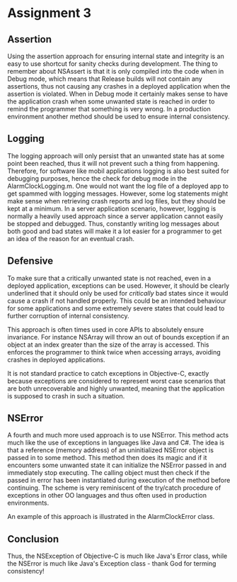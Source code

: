 Assignment 3
============

Assertion
---------
Using the assertion approach for ensuring internal state and integrity is an easy to use shortcut for sanity checks during development. The thing to remember about NSAssert is that it is only compiled into the code when in Debug mode, which means that Release builds will not contain any assertions, thus not causing any crashes in a deployed application when the assertion is violated. When in Debug mode it certainly makes sense to have the application crash when some unwanted state is reached in order to remind the programmer that something is very wrong. In a production environment another method should be used to ensure internal consistency.

Logging
-------
The logging approach will only persist that an unwanted state has at some point been reached, thus it will not prevent such a thing from happening. Therefore, for software like mobil applications logging is also best suited for debugging purposes, hence the check for debug mode in the AlarmClockLogging.m. One would not want the log file of a deployed app to get spammed with logging messages. However, some log statements might make sense when retrieving crash reports and log files, but they should be kept at a minimum. In a server application scenario, however, logging is normally a heavily used approach since a server application cannot easily be stopped and debugged. Thus, constantly writing log messages about both good and bad states will make it a lot easier for a programmer to get an idea of the reason for an eventual crash.

Defensive
---------
To make sure that a critically unwanted state is not reached, even in a deployed application, exceptions can be used. However, it should be clearly underlined that it should only be used for _critically_ bad states since it would cause a crash if not handled properly. This could be an intended behaviour for some applications and some extremely severe states that could lead to further corruption of internal consistency.

This approach is often times used in core APIs to absolutely ensure invariance. For instance NSArray will throw an out of bounds exception if an object at an index greater than the size of the array is accessed. This enforces the programmer to think twice when accessing arrays, avoiding crashes in deployed applications.

It is not standard practice to catch exceptions in Objective-C, exactly because exceptions are considered to represent worst case scenarios that are both unrecoverable and highly unwanted, meaning that the application is supposed to crash in such a  situation.

NSError
-------
A fourth and much more used approach is to use NSError. This method acts much like the use of exceptions in languages like Java and C#. The idea is that a reference (memory address) of an uninitialized NSError object is passed in to some method. This method then does its magic and if it encounters some unwanted state it can initialize the NSError passed in and immediately stop executing. The calling object must then check if the passed in error has been instantiated during execution of the method before continuing. The scheme is very reminiscent of the try/catch procedure of exceptions in other OO languages and thus often used in production environments.

An example of this approach is illustrated in the AlarmClockError class.

Conclusion
----------
Thus, the NSException of Objective-C is much like Java's
Error class, while the NSError is much like Java's Exception
class - thank God for terming consistency!